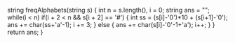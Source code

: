 string freqAlphabets(string s) {
int n = s.length(), i = 0;
string ans = "";
while(i < n)
if(i + 2 < n && s[i + 2] == '#') {
int ss = (s[i]-'0')*10 + (s[i+1]-'0');
ans += char(ss+'a'-1);
i += 3;
}
else {
ans += char(s[i]-'0'-1+'a');
i++;
}
}
return ans;
}
